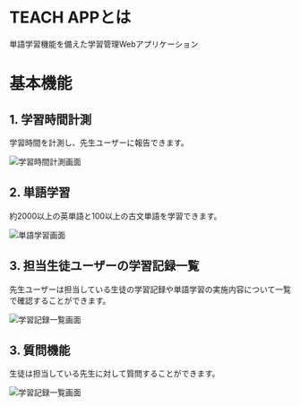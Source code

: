 <h1>TEACH APPとは</h1>
<p>単語学習機能を備えた学習管理Webアプリケーション</p>
<div>
  <h1>基本機能</h1>
  <div>
    <h2>1. 学習時間計測</h2>
    <p>学習時間を計測し、先生ユーザーに報告できます。</p>
    <img src="https://user-images.githubusercontent.com/58134769/116374083-ef401c80-a848-11eb-959b-a73a7dd6ed3c.png" alt="学習時間計測画面" title="学習時間計測画面">
  </div>
  <div>
    <h2>2. 単語学習</h2>
    <p>約2000以上の英単語と100以上の古文単語を学習できます。</p>
    <img src="https://user-images.githubusercontent.com/58134769/116375840-9ffaeb80-a84a-11eb-824d-63e29a96896a.png" alt="単語学習画面" title="単語学習画面">
  </div>
  <div>
    <h2>3. 担当生徒ユーザーの学習記録一覧</h2>
    <p>先生ユーザーは担当している生徒の学習記録や単語学習の実施内容について一覧で確認することができます。</p>
    <img src="https://user-images.githubusercontent.com/58134769/116377506-3a0f6380-a84c-11eb-82ba-b14c93de7f79.PNG" alt="学習記録一覧画面" title="学習記録一覧画面">
  </div>
  <div>
    <h2>3. 質問機能</h2>
    <p>生徒は担当している先生に対して質問することができます。</p>
    <img src="https://user-images.githubusercontent.com/58134769/116378060-bb66f600-a84c-11eb-8050-e5c297650218.PNG" alt="学習記録一覧画面" title="学習記録一覧画面">
  </div>
</div>
